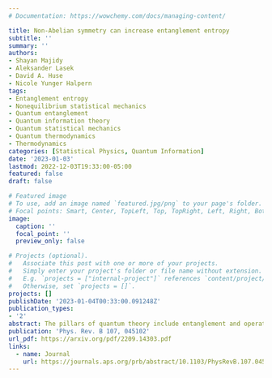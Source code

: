 ```yaml
---
# Documentation: https://wowchemy.com/docs/managing-content/

title: Non-Abelian symmetry can increase entanglement entropy
subtitle: ''
summary: ''
authors:
- Shayan Majidy 
- Aleksander Lasek 
- David A. Huse 
- Nicole Yunger Halpern
tags:
- Entanglement entropy
- Nonequilibrium statistical mechanics
- Quantum entanglement
- Quantum information theory
- Quantum statistical mechanics
- Quantum thermodynamics
- Thermodynamics
categories: [Statistical Physics, Quantum Information]
date: '2023-01-03'
lastmod: 2022-12-03T19:33:00-05:00
featured: false
draft: false

# Featured image
# To use, add an image named `featured.jpg/png` to your page's folder.
# Focal points: Smart, Center, TopLeft, Top, TopRight, Left, Right, BottomLeft, Bottom, BottomRight.
image:
  caption: ''
  focal_point: ''
  preview_only: false

# Projects (optional).
#   Associate this post with one or more of your projects.
#   Simply enter your project's folder or file name without extension.
#   E.g. `projects = ["internal-project"]` references `content/project/deep-learning/index.md`.
#   Otherwise, set `projects = []`.
projects: []
publishDate: '2023-01-04T00:33:00.091248Z'
publication_types:
- '2'
abstract: The pillars of quantum theory include entanglement and operators' failure to commute. The Page curve quantifies the bipartite entanglement of a many-body system in a random pure state. This entanglement is known to decrease if one constrains extensive observables that commute with each other (Abelian “charges”). Non-Abelian charges, which fail to commute with each other, are of current interest in quantum thermodynamics. For example, noncommuting charges were shown to reduce entropy-production rates and may enhance finite-size deviations from eigenstate thermalization. Bridging quantum thermodynamics to many-body physics, we quantify the effects of charges' noncommutation—of a symmetry's non-Abelian nature—on Page curves. First, we construct two models that are closely analogous but differ in whether their charges commute. We show analytically and numerically that the noncommuting-charge case has more entanglement. Hence charges' noncommutation can promote entanglement.
publication: 'Phys. Rev. B 107, 045102'
url_pdf: https://arxiv.org/pdf/2209.14303.pdf
links:
  - name: Journal
    url: https://journals.aps.org/prb/abstract/10.1103/PhysRevB.107.045102
---
```

